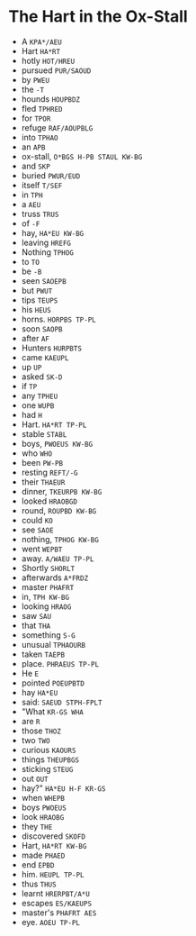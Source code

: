 # The Hart in the Ox-Stall

* A `KPA*/AEU`
* Hart `HA*RT`
* hotly `HOT/HREU`
* pursued `PUR/SAOUD`
* by `PWEU`
* the `-T`
* hounds `HOUPBDZ`
* fled `TPHRED`
* for `TPOR`
* refuge `RAF/AOUPBLG`
* into `TPHAO`
* an `APB`
* ox-stall, `O*BGS H-PB STAUL KW-BG`
* and `SKP`
* buried `PWUR/EUD`
* itself `T/SEF`
* in `TPH`
* a `AEU`
* truss `TRUS`
* of `-F`
* hay, `HA*EU KW-BG`
* leaving `HREFG`
* Nothing `TPHOG`
* to `TO`
* be `-B`
* seen `SAOEPB`
* but `PWUT`
* tips `TEUPS`
* his `HEUS`
* horns. `HORPBS TP-PL`
* soon `SAOPB`
* after `AF`
* Hunters `HURPBTS`
* came `KAEUPL`
* up `UP`
* asked `SK-D`
* if `TP`
* any `TPHEU`
* one `WUPB`
* had `H`
* Hart. `HA*RT TP-PL`
* stable `STABL`
* boys, `PWOEUS KW-BG`
* who `WHO`
* been `PW-PB`
* resting `REFT/-G`
* their `THAEUR`
* dinner, `TKEURPB KW-BG`
* looked `HRAOBGD`
* round, `ROUPBD KW-BG`
* could `KO`
* see `SAOE`
* nothing, `TPHOG KW-BG`
* went `WEPBT`
* away. `A/WAEU TP-PL`
* Shortly `SHORLT`
* afterwards `A*FRDZ`
* master `PHAFRT`
* in, `TPH KW-BG`
* looking `HRAOG`
* saw `SAU`
* that `THA`
* something `S-G`
* unusual `TPHAOURB`
* taken `TAEPB`
* place. `PHRAEUS TP-PL`
* He `E`
* pointed `POEUPBTD`
* hay `HA*EU`
* said: `SAEUD STPH-FPLT`
* "What `KR-GS WHA`
* are `R`
* those `THOZ`
* two `TWO`
* curious `KAOURS`
* things `THEUPBGS`
* sticking `STEUG`
* out `OUT`
* hay?" `HA*EU H-F KR-GS`
* when `WHEPB`
* boys `PWOEUS`
* look `HRAOBG`
* they `THE`
* discovered `SKOFD`
* Hart, `HA*RT KW-BG`
* made `PHAED`
* end `EPBD`
* him. `HEUPL TP-PL`
* thus `THUS`
* learnt `HRERPBT/A*U`
* escapes `ES/KAEUPS`
* master's `PHAFRT AES`
* eye. `AOEU TP-PL`
